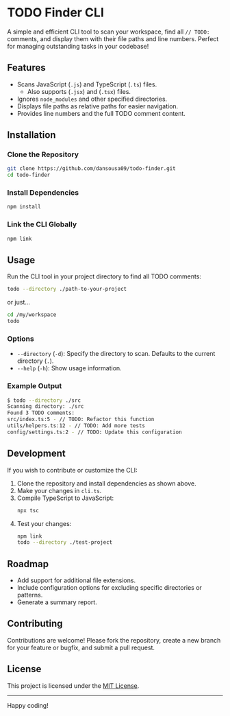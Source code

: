 # TODO Finder CLI

A simple and efficient CLI tool to scan your workspace, find all `// TODO:` comments, and display them with their file paths and line numbers. Perfect for managing outstanding tasks in your codebase!

## Features

- Scans JavaScript (`.js`) and TypeScript (`.ts`) files.
  - Also supports (`.jsx`) and (`.tsx`) files.
- Ignores `node_modules` and other specified directories.
- Displays file paths as relative paths for easier navigation.
- Provides line numbers and the full TODO comment content.

## Installation

### Clone the Repository
```bash
git clone https://github.com/dansousa09/todo-finder.git
cd todo-finder
```

### Install Dependencies
```bash
npm install
```

### Link the CLI Globally
```bash
npm link
```

## Usage

Run the CLI tool in your project directory to find all TODO comments:

```bash
todo --directory ./path-to-your-project
```

or just...

```bash
cd /my/workspace
todo
```

### Options

- `--directory` (`-d`): Specify the directory to scan. Defaults to the current directory (`.`).
- `--help` (`-h`): Show usage information.

### Example Output

```bash
$ todo --directory ./src
Scanning directory: ./src
Found 3 TODO comments:
src/index.ts:5 - // TODO: Refactor this function
utils/helpers.ts:12 - // TODO: Add more tests
config/settings.ts:2 - // TODO: Update this configuration
```

## Development

If you wish to contribute or customize the CLI:

1. Clone the repository and install dependencies as shown above.
2. Make your changes in `cli.ts`.
3. Compile TypeScript to JavaScript:
   ```bash
   npx tsc
   ```
4. Test your changes:
   ```bash
   npm link
   todo --directory ./test-project
   ```

## Roadmap

- Add support for additional file extensions.
- Include configuration options for excluding specific directories or patterns.
- Generate a summary report.

## Contributing

Contributions are welcome! Please fork the repository, create a new branch for your feature or bugfix, and submit a pull request.

## License

This project is licensed under the [MIT License](LICENSE).

---

Happy coding!

